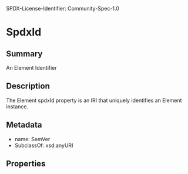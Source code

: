 SPDX-License-Identifier: Community-Spec-1.0

# SpdxId

## Summary

An Element Identifier

## Description

The Element spdxId property is an IRI that uniquely identifies an Element instance. 

## Metadata

- name: SemVer
- SubclassOf: xsd:anyURI

## Properties
